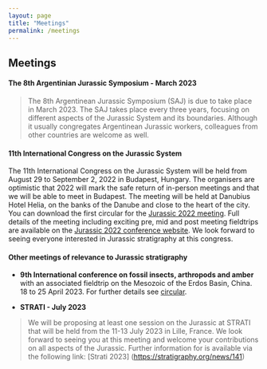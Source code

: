```yaml
---
layout: page
title: "Meetings"
permalink: /meetings
---
```

## Meetings

#### The 8th Argentinian Jurassic Symposium - March 2023
> The 8th Argentinean Jurassic Symposium (SAJ) is due to take place in March 2023. The SAJ takes place every three years, focusing on different aspects of the Jurassic System and its boundaries. Although it usually congregates Argentinean Jurassic workers, colleagues from other countries are welcome as well.

#### 11th International Congress on the Jurassic System
The 11th International Congress on the Jurassic System will be held from August 29 to September 2, 2022 in Budapest, Hungary. The organisers are optimistic that 2022 will mark the safe return of in-person meetings and that we will be able to meet in Budapest. The meeting will be held at Danubius Hotel Helia, on the banks of the Danube and close to the heart of the city. You can download the first circular for the [Jurassic 2022 meeting](https://jurassic2022.hu/download/jurassic2022.pdf). Full details of the meeting including exciting pre, mid and post meeting fieldtrips are available on the [Jurassic 2022 conference website](https://jurassic2022.hu/). We look forward to seeing everyone interested in Jurassic stratigraphy at this congress.

#### 

#### Other meetings of relevance to Jurassic stratigraphy

* **9th International conference on fossil insects, arthropods and amber** with an associated fieldtrip on the Mesozoic of the Erdos Basin, China. 18 to 25 April 2023. For further details see [circular](files/9th_conference_on_fossil_insects.pdf).

* **STRATI - July 2023**
> We will be proposing at least one session on the Jurassic at STRATI that will be held from the 11-13 July 2023 in Lille, France. We look forward to seeing you at this meeting and welcome your contributions on all aspects of the Jurassic. Further information for is available via the following link: [Strati 2023] (https://stratigraphy.org/news/141)

